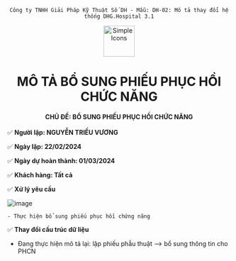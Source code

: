 <div align="center">

`Công ty TNHH Giải Pháp Kỹ Thuật Số DH - Mẫu: DH-02: Mô tả thay đổi hệ thống DHG.Hospital 3.1`

</div>

<div align="center">
  <img src="https://raw.githubusercontent.com/dh-hos/dhg.hospitalprinter/main/Deploy_Tools/Logo.ico" alt="Simple Icons" width=70>
  <h1>MÔ TẢ BỔ SUNG PHIẾU PHỤC HỒI CHỨC NĂNG</h1>  
</div>
<div align="center">

#### CHỦ ĐỀ: BỔ SUNG PHIẾU PHỤC HỒI CHỨC NĂNG

</div>

:white_check_mark: **Người lập: NGUYỄN TRIỀU VƯƠNG**

:white_check_mark: **Ngày lập: 22/02/2024**

:white_check_mark: **Ngày dự hoàn thành: 01/03/2024**

:white_check_mark: **Khách hàng: Tất cả**

:white_check_mark: **Xử lý yêu cầu**

![image](https://github.com/dh-hos/Mo-ta-he-thong/assets/32563776/8170dbf0-eb81-4d8f-8c45-a47f1c2a0d21)

    - Thực hiện bổ sung phiếu phục hồi chứng năng

:white_check_mark: **Thay đổi cấu trúc dữ liệu**
- Đang thực hiện mô tả lại: lập phiếu phẫu thuật --> bổ sung thông tin cho PHCN 

  


